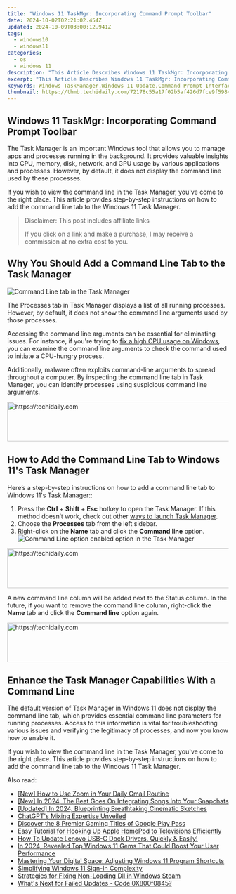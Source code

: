 ```yaml
---
title: "Windows 11 TaskMgr: Incorporating Command Prompt Toolbar"
date: 2024-10-02T02:21:02.454Z
updated: 2024-10-09T03:00:12.941Z
tags:
  - windows10
  - windows11
categories:
  - os
  - windows 11
description: "This Article Describes Windows 11 TaskMgr: Incorporating Command Prompt Toolbar"
excerpt: "This Article Describes Windows 11 TaskMgr: Incorporating Command Prompt Toolbar"
keywords: Windows TaskManager,Windows 11 Update,Command Prompt Interface,WMIC Task Manager,TaskBar Modification,OS Command Line Tools,Toolbar Add-Ons for Win11
thumbnail: https://thmb.techidaily.com/72178c55a17f02b5af426d7fce9f5984667c0f559291ba6b4b11d31fc14a8936.jpg
---
```


## Windows 11 TaskMgr: Incorporating Command Prompt Toolbar

 The Task Manager is an important Windows tool that allows you to manage apps and processes running in the background. It provides valuable insights into CPU, memory, disk, network, and GPU usage by various applications and processes. However, by default, it does not display the command line used by these processes.

 If you wish to view the command line in the Task Manager, you've come to the right place. This article provides step-by-step instructions on how to add the command line tab to the Windows 11 Task Manager.

>  Disclaimer: This post includes affiliate links
>
>  If you click on a link and make a purchase, I may receive a commission at no extra cost to you.
>

## Why You Should Add a Command Line Tab to the Task Manager

![Command Line tab in the Task Manager](https://static1.makeuseofimages.com/wordpress/wp-content/uploads/2023/08/command-line-tab.jpg)

 The Processes tab in Task Manager displays a list of all running processes. However, by default, it does not show the command line arguments used by those processes.

 Accessing the command line arguments can be essential for eliminating issues. For instance, if you're trying to [fix a high CPU usage on Windows](https://www.makeuseof.com/tag/fix-high-cpu-usage-windows/), you can examine the command line arguments to check the command used to initiate a CPU-hungry process.

 Additionally, malware often exploits command-line arguments to spread throughout a computer. By inspecting the command line tab in Task Manager, you can identify processes using suspicious command line arguments.

<!-- affiliate ads begin -->
<a href="https://appsumo.8odi.net/c/5597632/2082542/7443" target="_top" id="2082542">
  <img src="//a.impactradius-go.com/display-ad/7443-2082542" border="0" alt="https://techidaily.com" width="728" height="90"/>
</a>
<img height="0" width="0" src="https://appsumo.8odi.net/i/5597632/2082542/7443" style="position:absolute;visibility:hidden;" border="0" />
<!-- affiliate ads end -->

## How to Add the Command Line Tab to Windows 11's Task Manager

 Here’s a step-by-step instructions on how to add a command line tab to Windows 11's Task Manager::

1. Press the **Ctrl** \+ **Shift** \+ **Esc** hotkey to open the Task Manager. If this method doesn’t work, check out other [ways to launch Task Manager](https://www.makeuseof.com/how-to-access-task-manager-on-windows-11/).
2. Choose the **Processes** tab from the left sidebar.
3. Right-click on the **Name** tab and click the **Command** **line** option.  
![Command Line option enabled option in the Task Manager](https://static1.makeuseofimages.com/wordpress/wp-content/uploads/2023/08/command-line-option-enabled.jpg)

<!-- affiliate ads begin -->
<a href="https://appsumo.8odi.net/c/5597632/2043662/7443" target="_top" id="2043662">
  <img src="//a.impactradius-go.com/display-ad/7443-2043662" border="0" alt="https://techidaily.com" width="728" height="90"/>
</a>
<img height="0" width="0" src="https://appsumo.8odi.net/i/5597632/2043662/7443" style="position:absolute;visibility:hidden;" border="0" />
<!-- affiliate ads end -->

 A new command line column will be added next to the Status column. In the future, if you want to remove the command line column, right-click the **Name** tab and click the **Command line** option again.

<!-- affiliate ads begin -->
<a href="https://unicoeye.pxf.io/c/5597632/2134498/18498" target="_top" id="2134498">
  <img src="//a.impactradius-go.com/display-ad/18498-2134498" border="0" alt="https://techidaily.com" width="720" height="90"/>
</a>
<img height="0" width="0" src="https://unicoeye.pxf.io/i/5597632/2134498/18498" style="position:absolute;visibility:hidden;" border="0" />
<!-- affiliate ads end -->

## Enhance the Task Manager Capabilities With a Command Line

 The default version of Task Manager in Windows 11 does not display the command line tab, which provides essential command line parameters for running processes. Access to this information is vital for troubleshooting various issues and verifying the legitimacy of processes, and now you know how to enable it.

 If you wish to view the command line in the Task Manager, you've come to the right place. This article provides step-by-step instructions on how to add the command line tab to the Windows 11 Task Manager.

<ins class="adsbygoogle"
      style="display:block"
      data-ad-client="ca-pub-7571918770474297"
      data-ad-slot="8358498916"
      data-ad-format="auto"
      data-full-width-responsive="true"></ins>
    

<span class="atpl-alsoreadstyle">Also read:</span>
<div><ul>
<li><a href="https://vp-tips.techidaily.com/new-how-to-use-zoom-in-your-daily-gmail-routine/"><u>[New] How to Use Zoom in Your Daily Gmail Routine</u></a></li>
<li><a href="https://snapchat-videos.techidaily.com/new-in-2024-the-beat-goes-on-integrating-songs-into-your-snapchats/"><u>[New] In 2024, The Beat Goes On Integrating Songs Into Your Snapchats</u></a></li>
<li><a href="https://fox-info.techidaily.com/updated-in-2024-blueprinting-breathtaking-cinematic-sketches/"><u>[Updated] In 2024, Blueprinting Breathtaking Cinematic Sketches</u></a></li>
<li><a href="https://tech-savvy.techidaily.com/chatgpts-mixing-expertise-unveiled/"><u>ChatGPT's Mixing Expertise Unveiled</u></a></li>
<li><a href="https://buynow-reviews.techidaily.com/discover-the-8-premier-gaming-titles-of-google-play-pass/"><u>Discover the 8 Premier Gaming Titles of Google Play Pass</u></a></li>
<li><a href="https://tech-recovery.techidaily.com/easy-tutorial-for-hooking-up-apple-homepod-to-televisions-efficiently/"><u>Easy Tutorial for Hooking Up Apple HomePod to Televisions Efficiently</u></a></li>
<li><a href="https://driver-install.techidaily.com/1720063047040-how-to-update-lenovo-usb-c-dock-drivers-quickly-and-easily/"><u>How To Update Lenovo USB-C Dock Drivers. Quickly & Easily!</u></a></li>
<li><a href="https://extra-support.techidaily.com/in-2024-revealed-top-windows-11-gems-that-could-boost-your-user-performance/"><u>In 2024, Revealed Top Windows 11 Gems That Could Boost Your User Performance</u></a></li>
<li><a href="https://win11.techidaily.com/mastering-your-digital-space-adjusting-windows-11-program-shortcuts/"><u>Mastering Your Digital Space: Adjusting Windows 11 Program Shortcuts</u></a></li>
<li><a href="https://win11.techidaily.com/simplifying-windows-11-sign-in-complexity/"><u>Simplifying Windows 11 Sign-In Complexity</u></a></li>
<li><a href="https://win11.techidaily.com/strategies-for-fixing-non-loading-dll-in-windows-steam/"><u>Strategies for Fixing Non-Loading Dll in Windows Steam</u></a></li>
<li><a href="https://win11.techidaily.com/whats-next-for-failed-updates-code-0x800f0845/"><u>What's Next for Failed Updates - Code 0X800f0845?</u></a></li>
</ul></div>


